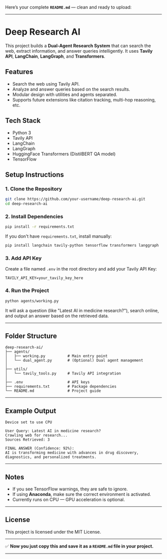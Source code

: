 Here’s your complete **`README.md`** — clean and ready to upload:

---

# Deep Research AI

This project builds a **Dual-Agent Research System** that can search the web, extract information, and answer queries intelligently. It uses **Tavily API**, **LangChain**, **LangGraph**, and **Transformers**.

## Features
- Search the web using Tavily API.
- Analyze and answer queries based on the search results.
- Modular design with utilities and agents separated.
- Supports future extensions like citation tracking, multi-hop reasoning, etc.

## Tech Stack
- Python 3
- Tavily API
- LangChain
- LangGraph
- HuggingFace Transformers (DistilBERT QA model)
- TensorFlow

## Setup Instructions

### 1. Clone the Repository
```bash
git clone https://github.com/your-username/deep-research-ai.git
cd deep-research-ai
```

### 2. Install Dependencies
```bash
pip install -r requirements.txt
```

If you don't have `requirements.txt`, install manually:
```bash
pip install langchain tavily-python tensorflow transformers langgraph
```

### 3. Add API Key
Create a file named `.env` in the root directory and add your Tavily API Key:
```env
TAVILY_API_KEY=your_tavily_key_here
```

### 4. Run the Project
```bash
python agents/working.py
```

It will ask a question (like "Latest AI in medicine research?"), search online, and output an answer based on the retrieved data.

---

## Folder Structure

```
deep-research-ai/
├── agents/
│   ├── working.py          # Main entry point
│   └── dual_agent.py       # (Optional) Dual agent management
│
├── utils/
│   └── tavily_tools.py     # Tavily API integration
│
├── .env                    # API keys
├── requirements.txt        # Package dependencies
└── README.md               # Project guide
```

---

## Example Output

```
Device set to use CPU

User Query: Latest AI in medicine research?
Crawling web for research...
Sources Retrieved: 3

FINAL ANSWER (Confidence: 92%):
AI is transforming medicine with advances in drug discovery, diagnostics, and personalized treatments.
```

---

## Notes
- If you see TensorFlow warnings, they are safe to ignore.
- If using **Anaconda**, make sure the correct environment is activated.
- Currently runs on CPU — GPU acceleration is optional.

---

## License

This project is licensed under the MIT License.

---

✅ **Now you just copy this and save it as a `README.md` file in your project.**

---


